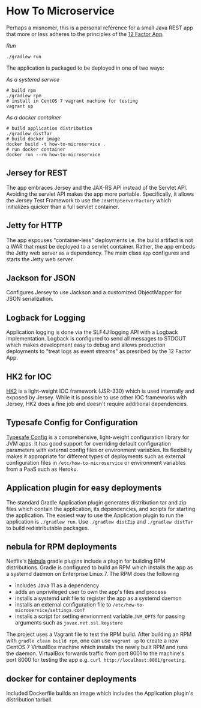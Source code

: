 # How To Microservice

Perhaps a misnomer, this is a personal reference for a small Java REST app that
more or less adheres to the principles of the [12 Factor
App](http://12factor.net/).

*Run*

    ./gradlew run

The application is packaged to be deployed in one of two ways:


*As a systemd service*

    # build rpm
    ./gradlew rpm
    # install in CentOS 7 vagrant machine for testing
    vagrant up

*As a docker container*

    # build application distribution
    ./gradlew distTar
    # build docker image
    docker build -t how-to-microservice .
    # run docker container
    docker run --rm how-to-microservice


## Jersey for REST

The app embraces Jersey and the JAX-RS API instead of the Servlet API. Avoiding
the servlet API makes the app more portable. Specifically, it allows the Jersey
Test Framework to use the `JdkHttpServerFactory` which initializes quicker than
a full servlet container.


## Jetty for HTTP

The app espouses "container-less" deployments i.e. the build artifact is not a
WAR that must be deployed to a servlet container. Rather, the app embeds the
Jetty web server as a dependency. The main class `App` configures and starts the
Jetty web server.


## Jackson for JSON

Configures Jersey to use Jackson and a customized ObjectMapper for JSON
serialization. 


## Logback for Logging

Application logging is done via the SLF4J logging API with a Logback
implementation. Logback is configured to send all messages to STDOUT which makes
development easy to debug and allows production deployments to "treat logs as
event streams" as presribed by the 12 Factor App.


## HK2 for IOC

[HK2](https://hk2.java.net) is a light-weight IOC framework (JSR-330) which is
used internally and exposed by Jersey. While it is possible to use other IOC
frameworks with Jersey, HK2 does a fine job and doesn't require additional
dependencies.


## Typesafe Config for Configuration

[Typesafe Config](https://github.com/typesafehub/config) is a comprehensive,
light-weight configuration library for JVM apps. It has good support for
overriding default configuration parameters with external config files or
environment variables. Its flexibility makes it appropriate for different types
of deployments such as external configuration files in
`/etc/how-to-microservice` or environment variables from a PaaS such as Heroku.


## Application plugin for easy deployments

The standard Gradle Application plugin generates distribution tar and zip files
which contain the application, its dependencies, and scripts for starting the
application. The easiest way to use the Application plugin to run the
application is `./gradlew run`. Use `./gradlew distZip` and `./gradlew distTar`
to build redistributable packages.

## nebula for RPM deployments

Netflix's [Nebula](http://nebula-plugins.github.io/) gradle plugins include a
plugin for building RPM distributions. Gradle is configured to build an RPM
which installs the app as a systemd daemon on Enterprise Linux 7. The RPM does
the following

* includes Java 11 as a dependency
* adds an unprivileged user to own the app's files and process
* installs a systemd unit file to register the app as a systemd daemon
* installs an external configuration file to
  `/etc/how-to-microservice/settings.conf`
* installs a script for setting envrionment variable `JVM_OPTS` for passing
  arguments such as `javax.net.ssl.keystore`

The project uses a Vagrant file to test the RPM build. After building an RPM
with `gradle clean build rpm`, one can use `vagrant up` to create a new CentOS 7
VirtualBox machine which installs the newly built RPM and runs the daemon.
VirtualBox forwards traffic from port 8001 to the machine's port 8000 for
testing the app e.g. `curl http://localhost:8001/greeting`.


## docker for container deployments

Included Dockerfile builds an image which includes the Application plugin's
distribution tarball.
